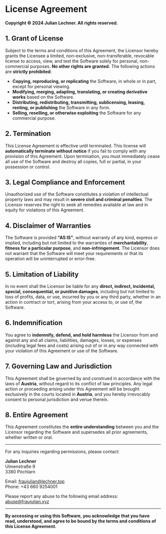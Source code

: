 # License Agreement

**Copyright © 2024 Julian Lechner. All rights reserved.**

## 1. Grant of License

Subject to the terms and conditions of this Agreement, the Licensor hereby grants the Licensee a limited, non-exclusive, non-transferable, revocable license to access, view, and test the Software solely for personal, non-commercial purposes. **No other rights are granted.** The following actions are **strictly prohibited**:

- **Copying, reproducing, or replicating** the Software, in whole or in part, except for personal viewing.
- **Modifying, merging, adapting, translating, or creating derivative works** based on the Software.
- **Distributing, redistributing, transmitting, sublicensing, leasing, renting, or publishing** the Software in any form.
- **Selling, reselling, or otherwise exploiting** the Software for any commercial purpose.

## 2. Termination

This License Agreement is effective until terminated. This license will **automatically terminate without notice** if you fail to comply with any provision of this Agreement. Upon termination, you must immediately cease all use of the Software and destroy all copies, full or partial, in your possession or control.

## 3. Legal Compliance and Enforcement

Unauthorized use of the Software constitutes a violation of intellectual property laws and may result in **severe civil and criminal penalties**. The Licensor reserves the right to seek all remedies available at law and in equity for violations of this Agreement.

## 4. Disclaimer of Warranties

The Software is provided **"AS IS"**, without warranty of any kind, express or implied, including but not limited to the warranties of **merchantability**, **fitness for a particular purpose**, and **non-infringement**. The Licensor does not warrant that the Software will meet your requirements or that its operation will be uninterrupted or error-free.

## 5. Limitation of Liability

In no event shall the Licensor be liable for any **direct, indirect, incidental, special, consequential, or punitive damages**, including but not limited to loss of profits, data, or use, incurred by you or any third party, whether in an action in contract or tort, arising from your access to, or use of, the Software.

## 6. Indemnification

You agree to **indemnify, defend, and hold harmless** the Licensor from and against any and all claims, liabilities, damages, losses, or expenses (including legal fees and costs) arising out of or in any way connected with your violation of this Agreement or use of the Software.

## 7. Governing Law and Jurisdiction

This Agreement shall be governed by and construed in accordance with the laws of **Austria**, without regard to its conflict of law principles. Any legal action or proceeding arising under this Agreement will be brought exclusively in the courts located in **Austria**, and you hereby irrevocably consent to personal jurisdiction and venue therein.

## 8. Entire Agreement

This Agreement constitutes the **entire understanding** between you and the Licensor regarding the Software and supersedes all prior agreements, whether written or oral.

---

For any inquiries regarding permissions, please contact:

**Julian Lechner**  
Ulmenstraße 9  
3380 Pöchlarn

Email: [fraujulian@lechner.top](mailto:fraujulian@lechner.top)  
Phone: +43 660 9254001

Please report any abuse to the following email address:  
[abuse@fraujulian.xyz](mailto:abuse@fraujulian.xyz)

---

**By accessing or using this Software, you acknowledge that you have read, understood, and agree to be bound by the terms and conditions of this License Agreement.**
